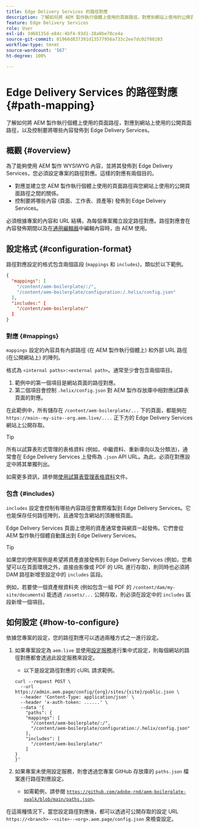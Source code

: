 ```yaml
---
title: Edge Delivery Services 的路徑對應
description: 了解如何將 AEM 製作執行個體上使用的頁面路徑，對應到網站上使用的公開頁面路徑，以及控制要將哪些內容發佈到 Edge Delivery Services。
feature: Edge Delivery Services
role: User
exl-id: 3d68135d-e84c-4bf4-93d1-38a0be70ce4a
source-git-commit: 01966d837391d13577956a733c2ee7dc02f88103
workflow-type: tm+mt
source-wordcount: '567'
ht-degree: 100%

---
```


# Edge Delivery Services 的路徑對應 {#path-mapping}

了解如何將 AEM 製作執行個體上使用的頁面路徑，對應到網站上使用的公開頁面路徑，以及控制要將哪些內容發佈到 Edge Delivery Services。

## 概觀 {#overview}

為了能夠使用 AEM 製作 WYSIWYG 內容，並將其發佈到 Edge Delivery Services，您必須設定專案的路徑對應。這樣的對應有兩個目的。

* 對應並建立您 AEM 製作執行個體上使用的頁面路徑與您網站上使用的公開頁面路徑之間的關係。
* 控制要將哪些內容 (頁面、工作表、資產等) 發佈到 Edge Delivery Services。

必須根據專案的內容和 URL 結構，為每個專案獨立設定路徑對應。路徑對應會在內容發佈期間以及在[通用編輯器](/help/sites-cloud/authoring/universal-editor/navigation.md)中編輯內容時，由 AEM 使用。

## 設定格式 {#configuration-format}

路徑對應設定的格式包含兩個區段 (`mappings` 和 `includes`)，類似於以下範例。

```json
{
  "mappings": [
    "/content/aem-boilerplate/:/",
    "/content/aem-boilerplate/configuration:/.helix/config.json"
  ],
  "includes:" [
    "/content/aem-boilerplate/"
  ]
}
```

### 對應 {#mappings}

`mappings` 設定的內容具有內部路徑 (在 AEM 製作執行個體上) 和外部 URL 路徑 (在公開網站上) 的陣列。

格式為 `<internal paths>:<external path>`。通常至少會包含兩個項目。

1. 範例中的第一個項目是網站頁面的路徑對應。
1. 第二個項目會控制 `.helix/config.json` 對 AEM 製作存放庫中相對應試算表頁面的對應。

在此範例中，所有儲存在 `/content/aem-boilerplate/...` 下的頁面，都能夠在 `https://main--my-site--org.aem.live/....` 正下方的 Edge Delivery Services 網站上公開存取。

>[!TIP]
>
>所有以試算表形式管理的表格資料 (例如，中繼資料、重新導向以及分類法)，通常會在 Edge Delivery Services 上發佈為 `.json` API URL。為此，必須在對應設定中將其單獨列出。
>
>如需更多資訊，請參閱[使用試算表管理表格資料](/help/edge/wysiwyg-authoring/tabular-data.md)文件。

### 包含 {#includes}

`includes` 設定會控制有哪些內容路徑會實際複製到 Edge Delivery Services。它也能保存任何路徑陣列，且通常包含網站的頂層根頁面。

Edge Delivery Services 頁面上使用的資產通常會與網頁一起發佈。它們會從 AEM 製作執行個體自動匯出到 Edge Delivery Services。

>[!TIP]
>
>如果您的使用案例是希望將資產直接發佈到 Edge Delivery Services (例如，您希望可以在頁面環境之外，直接由影像或 PDF 的 URL 進行存取)，則同時也必須將 DAM 路徑新增至設定中的 `includes` 區段。
>
>例如，若要使一個資產根資料夾 (例如包含一組 PDF 的 `/content/dam/my-site/documents`) 能透過 `/assets/...` 公開存取，則必須在設定中的 `includes` 區段新增一個項目。

## 如何設定 {#how-to-configure}

依據您專案的設定，您的路徑對應可以透過兩種方式之一進行設定。

1. 如果專案設定為 `aem.live` 並使用[設定服務](https://www.aem.live/docs/config-service-setup)進行集中式設定，則每個網站的路徑對應都會透過此設定服務來設定。

   * 以下是設定路徑對應的 cURL 請求範例。

   ```text
   curl --request POST \
     --url https://admin.aem.page/config/{org}/sites/{site}/public.json \
     --header 'Content-Type: application/json' \
     --header 'x-auth-token: ......' \
     --data '{
       "paths": {
       "mappings": [
         "/content/aem-boilerplate/:/",
         "/content/aem-boilerplate/configuration:/.helix/config.json"
       ],
       "includes": [
         "/content/aem-boilerplate/"
       ]
   }
   }'
   ```

1. 如果專案未使用設定服務，則會透過您專案 GitHub 存放庫的 `paths.json` 檔案進行路徑對應設定。

   * 如需範例，請參閱 [`https://github.com/adobe-rnd/aem-boilerplate-xwalk/blob/main/paths.json`](https://github.com/adobe-rnd/aem-boilerplate-xwalk/blob/main/paths.json)。

在這兩種情況下，當您設定路徑對應後，都可以透過可公開存取的設定 URL `https://<branch>--<site>--<org>.aem.page/config.json` 來檢查設定。
